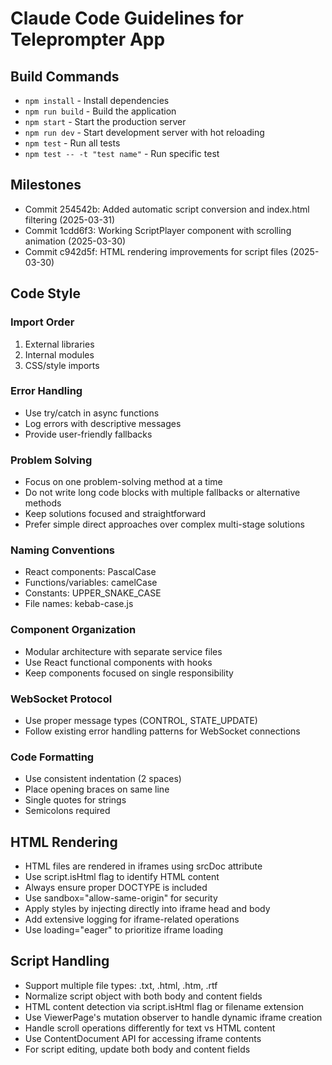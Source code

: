 # Claude Code Guidelines for Teleprompter App

## Build Commands
- `npm install` - Install dependencies
- `npm run build` - Build the application
- `npm start` - Start the production server
- `npm run dev` - Start development server with hot reloading
- `npm test` - Run all tests
- `npm test -- -t "test name"` - Run specific test

## Milestones
- Commit 254542b: Added automatic script conversion and index.html filtering (2025-03-31)
- Commit 1cdd6f3: Working ScriptPlayer component with scrolling animation (2025-03-30)
- Commit c942d5f: HTML rendering improvements for script files (2025-03-30)

## Code Style

### Import Order
1. External libraries
2. Internal modules
3. CSS/style imports

### Error Handling
- Use try/catch in async functions
- Log errors with descriptive messages
- Provide user-friendly fallbacks

### Problem Solving
- Focus on one problem-solving method at a time
- Do not write long code blocks with multiple fallbacks or alternative methods
- Keep solutions focused and straightforward
- Prefer simple direct approaches over complex multi-stage solutions

### Naming Conventions
- React components: PascalCase
- Functions/variables: camelCase
- Constants: UPPER_SNAKE_CASE
- File names: kebab-case.js

### Component Organization
- Modular architecture with separate service files
- Use React functional components with hooks
- Keep components focused on single responsibility

### WebSocket Protocol
- Use proper message types (CONTROL, STATE_UPDATE)
- Follow existing error handling patterns for WebSocket connections

### Code Formatting
- Use consistent indentation (2 spaces)
- Place opening braces on same line
- Single quotes for strings
- Semicolons required

## HTML Rendering
- HTML files are rendered in iframes using srcDoc attribute
- Use script.isHtml flag to identify HTML content
- Always ensure proper DOCTYPE is included
- Use sandbox="allow-same-origin" for security
- Apply styles by injecting directly into iframe head and body
- Add extensive logging for iframe-related operations
- Use loading="eager" to prioritize iframe loading

## Script Handling
- Support multiple file types: .txt, .html, .htm, .rtf
- Normalize script object with both body and content fields
- HTML content detection via script.isHtml flag or filename extension
- Use ViewerPage's mutation observer to handle dynamic iframe creation
- Handle scroll operations differently for text vs HTML content
- Use ContentDocument API for accessing iframe contents
- For script editing, update both body and content fields